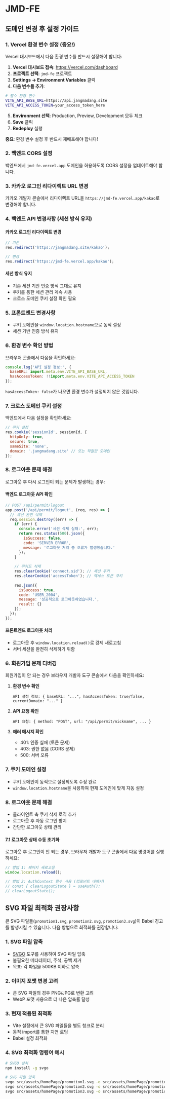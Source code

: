 # JMD-FE

## 도메인 변경 후 설정 가이드

### 1. Vercel 환경 변수 설정 (중요!)
Vercel 대시보드에서 다음 환경 변수를 반드시 설정해야 합니다:

1. **Vercel 대시보드 접속**: https://vercel.com/dashboard
2. **프로젝트 선택**: `jmd-fe` 프로젝트
3. **Settings → Environment Variables** 클릭
4. **다음 변수들 추가**:

```bash
# 필수 환경 변수
VITE_API_BASE_URL=https://api.jangmadang.site
VITE_API_ACCESS_TOKEN=your_access_token_here
```

5. **Environment 선택**: Production, Preview, Development 모두 체크
6. **Save** 클릭
7. **Redeploy** 실행

**중요**: 환경 변수 설정 후 반드시 재배포해야 합니다!

### 2. 백엔드 CORS 설정
백엔드에서 `jmd-fe.vercel.app` 도메인을 허용하도록 CORS 설정을 업데이트해야 합니다.

### 3. 카카오 로그인 리다이렉트 URL 변경
카카오 개발자 콘솔에서 리다이렉트 URL을 `https://jmd-fe.vercel.app/kakao`로 변경해야 합니다.

### 4. 백엔드 API 변경사항 (세션 방식 유지)

#### 카카오 로그인 리다이렉트 변경
```javascript
// 기존
res.redirect('https://jangmadang.site/kakao');

// 변경
res.redirect('https://jmd-fe.vercel.app/kakao');
```

#### 세션 방식 유지
- 기존 세션 기반 인증 방식 그대로 유지
- 쿠키를 통한 세션 관리 계속 사용
- 크로스 도메인 쿠키 설정 확인 필요

### 5. 프론트엔드 변경사항
- 쿠키 도메인을 `window.location.hostname`으로 동적 설정
- 세션 기반 인증 방식 유지

### 6. 환경 변수 확인 방법
브라우저 콘솔에서 다음을 확인하세요:
```javascript
console.log('API 설정 정보:', {
  baseURL: import.meta.env.VITE_API_BASE_URL,
  hasAccessToken: !!import.meta.env.VITE_API_ACCESS_TOKEN
});
```

`hasAccessToken: false`가 나오면 환경 변수가 설정되지 않은 것입니다.

### 7. 크로스 도메인 쿠키 설정
백엔드에서 다음 설정을 확인하세요:
```javascript
// 쿠키 설정
res.cookie('sessionId', sessionId, {
  httpOnly: true,
  secure: true,
  sameSite: 'none',
  domain: '.jangmadang.site' // 또는 적절한 도메인
});
```

### 8. 로그아웃 문제 해결
로그아웃 후 다시 로그인이 되는 문제가 발생하는 경우:

#### 백엔드 로그아웃 API 확인
```javascript
// POST /api/permit/logout
app.post('/api/permit/logout', (req, res) => {
  // 세션 완전 삭제
  req.session.destroy((err) => {
    if (err) {
      console.error('세션 삭제 실패:', err);
      return res.status(500).json({
        isSuccess: false,
        code: 'SERVER_ERROR',
        message: '로그아웃 처리 중 오류가 발생했습니다.'
      });
    }
    
    // 쿠키도 삭제
    res.clearCookie('connect.sid'); // 세션 쿠키
    res.clearCookie('accessToken'); // 액세스 토큰 쿠키
    
    res.json({
      isSuccess: true,
      code: 'USER_2004',
      message: '성공적으로 로그아웃하였습니다.',
      result: {}
    });
  });
});
```

#### 프론트엔드 로그아웃 처리
- 로그아웃 후 `window.location.reload()`로 강제 새로고침
- 서버 세션을 완전히 삭제하기 위함

### 6. 회원가입 문제 디버깅
회원가입이 안 되는 경우 브라우저 개발자 도구 콘솔에서 다음을 확인하세요:

1. **환경 변수 확인**
   ```
   API 설정 정보: { baseURL: "...", hasAccessToken: true/false, currentDomain: "..." }
   ```

2. **API 요청 확인**
   ```
   API 요청: { method: "POST", url: "/api/permit/nickname", ... }
   ```

3. **에러 메시지 확인**
   - 401: 인증 실패 (토큰 문제)
   - 403: 권한 없음 (CORS 문제)
   - 500: 서버 오류

### 7. 쿠키 도메인 설정
- 쿠키 도메인이 동적으로 설정되도록 수정 완료
- `window.location.hostname`을 사용하여 현재 도메인에 맞게 자동 설정

### 8. 로그아웃 문제 해결
- 클라이언트 측 쿠키 삭제 로직 추가
- 로그아웃 후 자동 로그인 방지
- 간단한 로그아웃 상태 관리

#### 7.1 로그아웃 상태 수동 초기화
로그아웃 후 로그인이 안 되는 경우, 브라우저 개발자 도구 콘솔에서 다음 명령어를 실행하세요:

```javascript
// 방법 1: 페이지 새로고침
window.location.reload();

// 방법 2: AuthContext 함수 사용 (컴포넌트 내에서)
// const { clearLogoutState } = useAuth();
// clearLogoutState();
```

## SVG 파일 최적화 권장사항

큰 SVG 파일들(`promotion1.svg`, `promotion2.svg`, `promotion3.svg`)이 Babel 경고를 발생시킬 수 있습니다. 
다음 방법으로 최적화를 권장합니다:

### 1. SVG 파일 압축
- [SVGO](https://github.com/svg/svgo) 도구를 사용하여 SVG 파일 압축
- 불필요한 메타데이터, 주석, 공백 제거
- 목표: 각 파일을 500KB 이하로 압축

### 2. 이미지 포맷 변경 고려
- 큰 SVG 파일의 경우 PNG/JPG로 변환 고려
- WebP 포맷 사용으로 더 나은 압축률 달성

### 3. 현재 적용된 최적화
- Vite 설정에서 큰 SVG 파일들을 별도 청크로 분리
- 동적 import를 통한 지연 로딩
- Babel 설정 최적화

### 4. SVG 최적화 명령어 예시
```bash
# SVGO 설치
npm install -g svgo

# SVG 파일 압축
svgo src/assets/homePage/promotion1.svg -o src/assets/homePage/promotion1-optimized.svg
svgo src/assets/homePage/promotion2.svg -o src/assets/homePage/promotion2-optimized.svg
svgo src/assets/homePage/promotion3.svg -o src/assets/homePage/promotion3-optimized.svg
```
